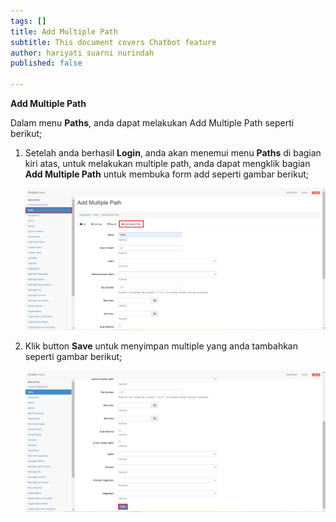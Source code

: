 ```yaml
---
tags: []
title: Add Multiple Path
subtitle: This document covers Chatbot feature
author: hariyati suarni nurindah
published: false

---
```

**Add Multiple Path**

Dalam menu **Paths**, anda dapat melakukan Add Multiple Path seperti berikut;

1. Setelah anda berhasil **Login**, anda akan menemui menu **Paths** di bagian kiri atas, untuk melakukan multiple path, anda dapat mengklik bagian **Add Multiple Path** untuk membuka form add seperti gambar berikut;

   ![](/uploads/paths6.PNG)
2. Klik button **Save** untuk menyimpan multiple yang anda tambahkan seperti gambar berikut;

   ![](/uploads/paths7-1.PNG)